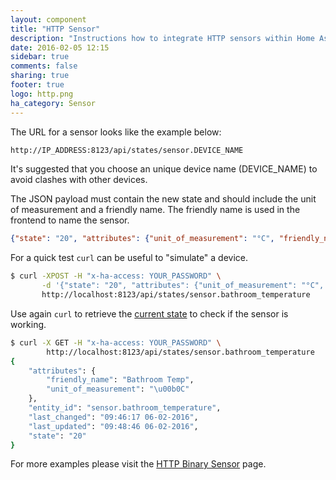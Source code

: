 ```yaml
---
layout: component
title: "HTTP Sensor"
description: "Instructions how to integrate HTTP sensors within Home Assistant."
date: 2016-02-05 12:15
sidebar: true
comments: false
sharing: true
footer: true
logo: http.png
ha_category: Sensor
---
```


The URL for a sensor looks like the example below:

```bash
http://IP_ADDRESS:8123/api/states/sensor.DEVICE_NAME
```

<p class='note'>
It's suggested that you choose an unique device name (DEVICE_NAME) to avoid clashes with other devices.
</p>

 The JSON payload must contain the new state and should include the unit of measurement and a friendly name. The friendly name is used in the frontend to name the sensor.

```json
{"state": "20", "attributes": {"unit_of_measurement": "°C", "friendly_name": "Bathroom Temperature"}}
```

For a quick test `curl` can be useful to "simulate" a device.

```bash
$ curl -XPOST -H "x-ha-access: YOUR_PASSWORD" \
       -d '{"state": "20", "attributes": {"unit_of_measurement": "°C", "friendly_name": "Bathroom Temp"}}' \
       http://localhost:8123/api/states/sensor.bathroom_temperature
```

Use again `curl` to retrieve the [current state](/developers/rest_api/#get-apistatesltentity_id) to check if the sensor is working.

```bash
$ curl -X GET -H "x-ha-access: YOUR_PASSWORD" \
        http://localhost:8123/api/states/sensor.bathroom_temperature
{
    "attributes": {
        "friendly_name": "Bathroom Temp",
        "unit_of_measurement": "\u00b0C"
    },
    "entity_id": "sensor.bathroom_temperature",
    "last_changed": "09:46:17 06-02-2016",
    "last_updated": "09:48:46 06-02-2016",
    "state": "20"
}
```

For more examples please visit the [HTTP Binary Sensor](/components/binary_sensor.http/#examples) page.

